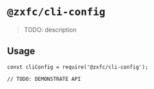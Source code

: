 # `@zxfc/cli-config`

> TODO: description

## Usage

```
const cliConfig = require('@zxfc/cli-config');

// TODO: DEMONSTRATE API
```
